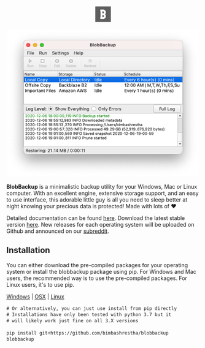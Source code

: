 <p align="center"><img src="docs/docs/images/logo.png" width="48px"/></p>

<p align="center"><img src="docs/docs/images/gui.png" width="500px"/></p>

**BlobBackup** is a minimalistic backup utility for your Windows,
Mac or Linux computer. With an excellent engine, extensive storage support,
and an easy to use interface, this adorable little guy is all you need to 
sleep better at night knowing your precious data is protected! Made with 
lots of :heart:

Detailed documentation can be found [here](https://blobbackup.readthedocs.io). 
Download the latest stable version [here](https://github.com/bimbashrestha/BlobBackup/releases).
New releases for each operating system will be uploaded on Github and 
announced on our [subreddit](https://reddit.com/r/blobbackup).

## Installation

You can either download the pre-compiled packages for your operating system 
or install the blobbackup package using pip. For Windows and Mac users, 
the recommended way is to use the pre-compiled packages. For Linux users,
it's to use pip.

[Windows](https://github.com/bimbashrestha/BlobBackup/releases/download/v1.0.0.beta2/BlobBackup_windows_amd64_v1.0.0.beta2.exe) | 
[OSX](https://github.com/bimbashrestha/BlobBackup/releases/download/v1.0.0.beta2/BlobBackup_osx_amd64_v1.0.0.beta2.dmg) | 
[Linux](https://github.com/bimbashrestha/BlobBackup/releases/download/v1.0.0.beta2/BlobBackup_linux_amd64_v1.0.0.beta2.zip)

```
# Or alternatively, you can just use install from pip directly
# Installations have only been tested with python 3.7 but it 
# will likely work just fine on all 3.X versions

pip install git+https://github.com/bimbashrestha/blobbackup
blobbackup
```
